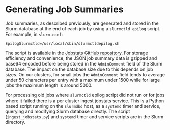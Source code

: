 # Generating Job Summaries

Job summaries, as described previously, are generated and stored in the Slurm database at the end of each job by using a `slurmctld epilog` script. For example, in `slurm.conf`:

```
EpilogSlurmctld=/usr/local/sbin/slurmctldepilog.sh
```

The script is available in the [Jobstats GitHub repository](https://github.com/PrincetonUniversity/jobstats/tree/main/slurm). For storage efficiency and convenience, the JSON job summary data is gzipped and base64 encoded before being stored in the `AdminComment` field of the Slurm database. The impact on the database size due to this depends on job sizes. On our clusters, for small jobs the `AdminComment` field tends to average under 50 characters per entry with a maximum under 1500 while for large jobs the maximum length is around 5000.

For processing old jobs where `slurmctld` epilog script did not run or for jobs where it failed there is a per cluster ingest jobstats service. This is a Python based script running on the `slurmdbd` host, as a `systemd` timer and service, querying and modifying Slurm database directly. The script (`ingest_jobstats.py`) and `systemd` timer and service scripts are in the Slurm directory.
